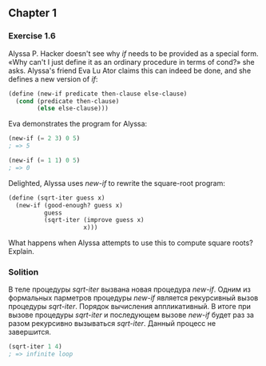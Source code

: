 ## Chapter 1

### Exercise 1.6

Alyssa P. Hacker doesn't see why _if_ needs to be provided as a special form. «Why can't I just define it as an ordinary procedure in terms of cond?» she asks. Alyssa's friend Eva Lu Ator claims this can indeed be done, and she defines a new version of _if_:

```scheme
(define (new-if predicate then-clause else-clause)
  (cond (predicate then-clause)
        (else else-clause)))
```

Eva demonstrates the program for Alyssa:

```scheme
(new-if (= 2 3) 0 5)
; => 5

(new-if (= 1 1) 0 5)
; => 0
```

Delighted, Alyssa uses _new-if_ to rewrite the square-root program:

```scheme
(define (sqrt-iter guess x)
  (new-if (good-enough? guess x)
          guess
          (sqrt-iter (improve guess x)
                     x)))
```

What happens when Alyssa attempts to use this to compute square roots? Explain.

### Solition

В теле процедуры _sqrt-iter_ вызвана новая процедура _new-if_. Одним из формальных парметров процедуры _new-if_ является рекурсивный вызов процедуры _sqrt-iter_. Порядок вычисления аппликативный. В итоге при вызове процедуры _sqrt-iter_ и последующем вызове _new-if_ будет раз за разом рекурсивно вызываться _sqrt-iter_. Данный процесс не завершится.

```scheme
(sqrt-iter 1 4)
; => infinite loop
```


